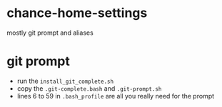# chance-home-settings
mostly git prompt and aliases

git prompt
==========
* run the `install_git_complete.sh`
* copy the `.git-complete.bash` and `.git-prompt.sh`
* lines 6 to 59 in `.bash_profile` are all you really need for the prompt
